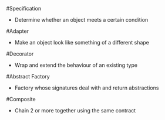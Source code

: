 #Specification

* Determine whether an object meets a certain condition

#Adapter

* Make an object look like something of a different shape

#Decorator

* Wrap and extend the behaviour of an existing type

#Abstract Factory

* Factory whose signatures deal with and return abstractions

#Composite

* Chain 2 or more together using the same contract

